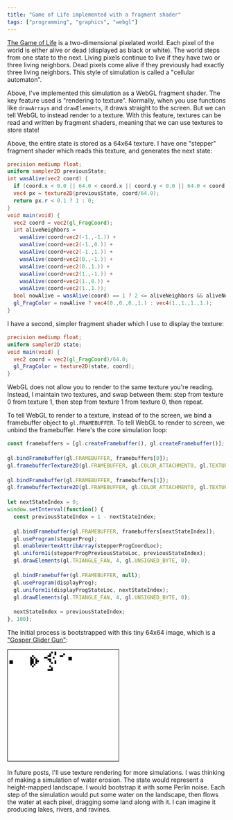 ```yaml
---
title: "Game of Life implemented with a fragment shader"
tags: ["programming", "graphics", "webgl"]
---
```


<div><canvas id="canvas" height="64" width="64" style="width: 256px; height: 256px; image-rendering: pixelated;"></canvas></div>
<script type="x-shader/x-fragment" id="fragment-shader-display">
  precision mediump float;
  uniform sampler2D state;
  void main(void) {
    vec2 coord = vec2(gl_FragCoord)/64.0;
    gl_FragColor = texture2D(state, coord);
  }
</script>
<script type="x-shader/x-fragment" id="fragment-shader-stepper">
  precision mediump float;
  uniform sampler2D previousState;
  int wasAlive(vec2 coord) {
    if (coord.x < 0.0 || 64.0 < coord.x || coord.y < 0.0 || 64.0 < coord.y) return 0;
    vec4 px = texture2D(previousState, coord/64.0);
    return px.r < 0.1 ? 1 : 0;
  }
  void main(void) {
    vec2 coord = vec2(gl_FragCoord);
    int aliveNeighbors =
      wasAlive(coord+vec2(-1.,-1.)) +
      wasAlive(coord+vec2(-1.,0.)) +
      wasAlive(coord+vec2(-1.,1.)) +
      wasAlive(coord+vec2(0.,-1.)) +
      wasAlive(coord+vec2(0.,1.)) +
      wasAlive(coord+vec2(1.,-1.)) +
      wasAlive(coord+vec2(1.,0.)) +
      wasAlive(coord+vec2(1.,1.));
    bool nowAlive = wasAlive(coord) == 1 ? 2 <= aliveNeighbors && aliveNeighbors <= 3 : 3 == aliveNeighbors;
    gl_FragColor = nowAlive ? vec4(0.,0.,0.,1.) : vec4(1.,1.,1.,1.);
  }
</script>
<script>
  const startStateImg = new Image();
  startStateImg.onload = function() {
    const canvasEl = document.getElementById("canvas");
    const gl = canvasEl.getContext("webgl");

    function createShader(ty, src) {
      const s = gl.createShader(ty);
      gl.shaderSource(s, src);
      gl.compileShader(s);
      if (!gl.getShaderParameter(s, gl.COMPILE_STATUS)) {
        console.error("Could not compile shader", ty, src, gl.getShaderInfoLog(s));
      }
      return s;
    }
    const vertexShader = createShader(gl.VERTEX_SHADER, "attribute vec2 coord; void main(void) { gl_Position = vec4(coord, 0.0, 1.0); }");
    const fragShaderDisplay = createShader(gl.FRAGMENT_SHADER, document.getElementById("fragment-shader-display").innerText);
    const fragShaderStepper = createShader(gl.FRAGMENT_SHADER, document.getElementById("fragment-shader-stepper").innerText);

    function createProgram(vs, fs) {
      const p = gl.createProgram();
      gl.attachShader(p, vs);
      gl.attachShader(p, fs);
      gl.linkProgram(p);
      if (!gl.getProgramParameter(p, gl.LINK_STATUS)) {
        console.error("Error linking program", gl.getProgramInfoLog(p));
      }
      return p;
    }
    const displayProg = createProgram(vertexShader, fragShaderDisplay);
    const stepperProg = createProgram(vertexShader, fragShaderStepper);

    gl.useProgram(stepperProg);

    const stepperProgCoordLoc = gl.getAttribLocation(stepperProg, "coord");
    const stepperProgPreviousStateLoc = gl.getUniformLocation(stepperProg, "previousState");

    const displayProgCoordLoc = gl.getAttribLocation(displayProg, "coord");
    const displayProgStateLoc = gl.getUniformLocation(displayProg, "state");

    const vertexBuffer = gl.createBuffer();
    gl.bindBuffer(gl.ARRAY_BUFFER, vertexBuffer);
    gl.bufferData(gl.ARRAY_BUFFER, new Float32Array([
      -1,-1,  1,-1,  1,1,  -1,1,
    ]), gl.STATIC_DRAW);

    // Note we must bind ARRAY_BUFFER before running vertexAttribPointer!
    // This is confusing and deserves a blog post
    // https://stackoverflow.com/questions/7617668/glvertexattribpointer-needed-everytime-glbindbuffer-is-called
    gl.vertexAttribPointer(stepperProgCoordLoc, 2, gl.FLOAT, false, 0, 0);

    const elementBuffer = gl.createBuffer();
    gl.bindBuffer(gl.ELEMENT_ARRAY_BUFFER, elementBuffer);
    gl.bufferData(gl.ELEMENT_ARRAY_BUFFER, new Uint8Array([0,1,2,3]), gl.STATIC_DRAW);

    const texture0 = gl.createTexture();
    gl.activeTexture(gl.TEXTURE0);
    gl.bindTexture(gl.TEXTURE_2D, texture0);
    gl.texImage2D(gl.TEXTURE_2D, 0, gl.RGB, gl.RGB, gl.UNSIGNED_BYTE, startStateImg);
    gl.texParameteri(gl.TEXTURE_2D, gl.TEXTURE_MAG_FILTER, gl.NEAREST);
    gl.texParameteri(gl.TEXTURE_2D, gl.TEXTURE_MIN_FILTER, gl.NEAREST);
    gl.generateMipmap(gl.TEXTURE_2D);

    const texture1 = gl.createTexture();
    gl.activeTexture(gl.TEXTURE0+1);
    gl.bindTexture(gl.TEXTURE_2D, texture1);
    gl.texImage2D(gl.TEXTURE_2D, 0, gl.RGB, gl.RGB, gl.UNSIGNED_BYTE, startStateImg);
    gl.texParameteri(gl.TEXTURE_2D, gl.TEXTURE_MAG_FILTER, gl.NEAREST);
    gl.texParameteri(gl.TEXTURE_2D, gl.TEXTURE_MIN_FILTER, gl.NEAREST);
    gl.generateMipmap(gl.TEXTURE_2D);

    const framebuffers = [gl.createFramebuffer(), gl.createFramebuffer()];

    gl.bindFramebuffer(gl.FRAMEBUFFER, framebuffers[0]);
    gl.framebufferTexture2D(gl.FRAMEBUFFER, gl.COLOR_ATTACHMENT0, gl.TEXTURE_2D, texture0, 0);

    gl.bindFramebuffer(gl.FRAMEBUFFER, framebuffers[1]);
    gl.framebufferTexture2D(gl.FRAMEBUFFER, gl.COLOR_ATTACHMENT0, gl.TEXTURE_2D, texture1, 0);

    let nextStateIndex = 0;
    window.setInterval(function() {
      const previousStateIndex = 1 - nextStateIndex;

      gl.bindFramebuffer(gl.FRAMEBUFFER, framebuffers[nextStateIndex]);
      gl.useProgram(stepperProg);
      gl.enableVertexAttribArray(stepperProgCoordLoc);
      gl.uniform1i(stepperProgPreviousStateLoc, previousStateIndex);
      gl.drawElements(gl.TRIANGLE_FAN, 4, gl.UNSIGNED_BYTE, 0);

      gl.bindFramebuffer(gl.FRAMEBUFFER, null);
      gl.useProgram(displayProg);
      gl.uniform1i(displayProgStateLoc, nextStateIndex);
      gl.drawElements(gl.TRIANGLE_FAN, 4, gl.UNSIGNED_BYTE, 0);

      nextStateIndex = previousStateIndex;
    }, 100);
  };
  startStateImg.src = "/assets/2017-10-22/game-of-life.png";
</script>

[The Game of Life](https://en.wikipedia.org/wiki/Conway%27s_Game_of_Life)
is a two-dimensional pixelated world.
Each pixel of the world is either alive or dead (displayed as black or white).
The world steps from one state to the next.
Living pixels continue to live if they have two or three living neighbors.
Dead pixels come alive if they previously had exactly three living neighbors.
This style of simulation is called a "cellular automaton".

Above, I've implemented this simulation as a WebGL fragment shader.
The key feature used is "rendering to texture".
Normally, when you use functions like `drawArrays` and `drawElements`,
it draws straight to the screen.
But we can tell WebGL to instead render to a texture.
With this feature, textures can be read and written by fragment shaders,
meaning that we can use textures to store state!

Above, the entire state is stored as a 64x64 texture.
I have one "stepper" fragment shader which reads this texture, and generates the next state:

```glsl
precision mediump float;
uniform sampler2D previousState;
int wasAlive(vec2 coord) {
  if (coord.x < 0.0 || 64.0 < coord.x || coord.y < 0.0 || 64.0 < coord.y) return 0;
  vec4 px = texture2D(previousState, coord/64.0);
  return px.r < 0.1 ? 1 : 0;
}
void main(void) {
  vec2 coord = vec2(gl_FragCoord);
  int aliveNeighbors =
    wasAlive(coord+vec2(-1.,-1.)) +
    wasAlive(coord+vec2(-1.,0.)) +
    wasAlive(coord+vec2(-1.,1.)) +
    wasAlive(coord+vec2(0.,-1.)) +
    wasAlive(coord+vec2(0.,1.)) +
    wasAlive(coord+vec2(1.,-1.)) +
    wasAlive(coord+vec2(1.,0.)) +
    wasAlive(coord+vec2(1.,1.));
  bool nowAlive = wasAlive(coord) == 1 ? 2 <= aliveNeighbors && aliveNeighbors <= 3 : 3 == aliveNeighbors;
  gl_FragColor = nowAlive ? vec4(0.,0.,0.,1.) : vec4(1.,1.,1.,1.);
}
```

I have a second, simpler fragment shader which I use to display the texture:

```glsl
precision mediump float;
uniform sampler2D state;
void main(void) {
  vec2 coord = vec2(gl_FragCoord)/64.0;
  gl_FragColor = texture2D(state, coord);
}
```

WebGL does not allow you to render to the same texture you're reading.
Instead, I maintain two textures, and swap between them:
step from texture 0 from texture 1, then
step from texture 1 from texture 0,
then repeat.

To tell WebGL to render to a texture, instead of to the screen,
we bind a framebuffer object to `gl.FRAMEBUFFER`.
To tell WebGL to render to screen,
we unbind the framebuffer.
Here's the core simulation loop:

```js
const framebuffers = [gl.createFramebuffer(), gl.createFramebuffer()];

gl.bindFramebuffer(gl.FRAMEBUFFER, framebuffers[0]);
gl.framebufferTexture2D(gl.FRAMEBUFFER, gl.COLOR_ATTACHMENT0, gl.TEXTURE_2D, texture0, 0);

gl.bindFramebuffer(gl.FRAMEBUFFER, framebuffers[1]);
gl.framebufferTexture2D(gl.FRAMEBUFFER, gl.COLOR_ATTACHMENT0, gl.TEXTURE_2D, texture1, 0);

let nextStateIndex = 0;
window.setInterval(function() {
  const previousStateIndex = 1 - nextStateIndex;

  gl.bindFramebuffer(gl.FRAMEBUFFER, framebuffers[nextStateIndex]);
  gl.useProgram(stepperProg);
  gl.enableVertexAttribArray(stepperProgCoordLoc);
  gl.uniform1i(stepperProgPreviousStateLoc, previousStateIndex);
  gl.drawElements(gl.TRIANGLE_FAN, 4, gl.UNSIGNED_BYTE, 0);

  gl.bindFramebuffer(gl.FRAMEBUFFER, null);
  gl.useProgram(displayProg);
  gl.uniform1i(displayProgStateLoc, nextStateIndex);
  gl.drawElements(gl.TRIANGLE_FAN, 4, gl.UNSIGNED_BYTE, 0);

  nextStateIndex = previousStateIndex;
}, 100);
```

The initial process is bootstrapped with this tiny 64x64 image,
which is a ["Gosper Glider Gun"](https://en.wikipedia.org/wiki/Gun_(cellular_automaton)):

<img src="/assets/2017-10-22/game-of-life.png" style="width: 256px; height: 256px; image-rendering: pixelated; border: 1px solid black;"/>

In future posts,
I'll use texture rendering for more simulations.
I was thinking of making a simulation of water erosion.
The state would represent a height-mapped landscape.
I would bootstrap it with some Perlin noise.
Each step of the simulation
would put some water on the landscape,
then flows the water at each pixel, dragging some land along with it.
I can imagine it producing lakes, rivers, and ravines.
